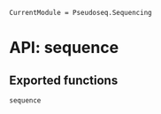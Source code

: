 ```@meta
CurrentModule = Pseudoseq.Sequencing
```
# API: sequence

## Exported functions

```@docs
sequence
```